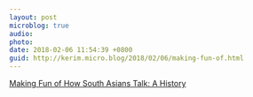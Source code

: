 ```yaml
---
layout: post
microblog: true
audio: 
photo: 
date: 2018-02-06 11:54:39 +0800
guid: http://kerim.micro.blog/2018/02/06/making-fun-of.html
---
```

[Making Fun of How South Asians Talk: A History](https://www.theatlantic.com/entertainment/archive/2018/02/trump-modi-india-south-asia-accent-apu/551696/)
